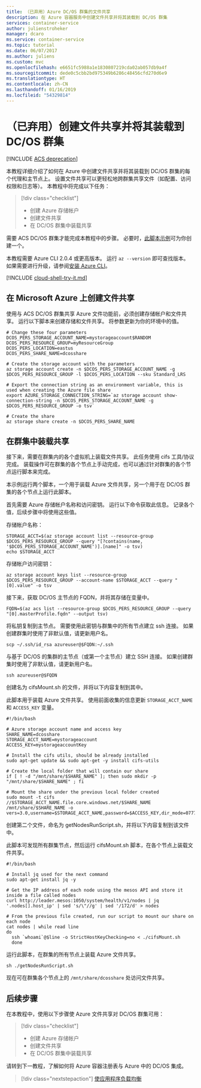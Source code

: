 ```yaml
---
title: （已弃用）Azure DC/OS 群集的文件共享
description: 在 Azure 容器服务中创建文件共享并将其装载到 DC/OS 群集
services: container-service
author: julienstroheker
manager: dcaro
ms.service: container-service
ms.topic: tutorial
ms.date: 06/07/2017
ms.author: juliens
ms.custom: mvc
ms.openlocfilehash: e6651fc5988a1e1830807219cda02ab057db9a4f
ms.sourcegitcommit: dede0c5cbb2bd975349b6286c48456cfd270d6e9
ms.translationtype: HT
ms.contentlocale: zh-CN
ms.lasthandoff: 01/16/2019
ms.locfileid: "54329814"
---
```

# <a name="deprecated-create-and-mount-a-file-share-to-a-dcos-cluster"></a>（已弃用）创建文件共享并将其装载到 DC/OS 群集

[!INCLUDE [ACS deprecation](../../../includes/container-service-deprecation.md)]

本教程详细介绍了如何在 Azure 中创建文件共享并将其装载到 DC/OS 群集的每个代理和主节点上。 设置文件共享可以更轻松地跨群集共享文件（如配置、访问权限和日志等）。 本教程中将完成以下任务：

> [!div class="checklist"]
> * 创建 Azure 存储帐户
> * 创建文件共享
> * 在 DC/OS 群集中装载共享

需要 ACS DC/OS 群集才能完成本教程中的步骤。 必要时，[此脚本示例](./../kubernetes/scripts/container-service-cli-deploy-dcos.md)可为你创建一个。

本教程需要 Azure CLI 2.0.4 或更高版本。 运行 `az --version` 即可查找版本。 如果需要进行升级，请参阅[安装 Azure CLI]( /cli/azure/install-azure-cli)。 

[!INCLUDE [cloud-shell-try-it.md](../../../includes/cloud-shell-try-it.md)]

## <a name="create-a-file-share-on-microsoft-azure"></a>在 Microsoft Azure 上创建文件共享

使用与 ACS DC/OS 群集共享 Azure 文件功能前，必须创建存储帐户和文件共享。 运行以下脚本来创建存储和文件共享。 将参数更新为你的环境中的值。

```azurecli-interactive
# Change these four parameters
DCOS_PERS_STORAGE_ACCOUNT_NAME=mystorageaccount$RANDOM
DCOS_PERS_RESOURCE_GROUP=myResourceGroup
DCOS_PERS_LOCATION=eastus
DCOS_PERS_SHARE_NAME=dcosshare

# Create the storage account with the parameters
az storage account create -n $DCOS_PERS_STORAGE_ACCOUNT_NAME -g $DCOS_PERS_RESOURCE_GROUP -l $DCOS_PERS_LOCATION --sku Standard_LRS

# Export the connection string as an environment variable, this is used when creating the Azure file share
export AZURE_STORAGE_CONNECTION_STRING=`az storage account show-connection-string -n $DCOS_PERS_STORAGE_ACCOUNT_NAME -g $DCOS_PERS_RESOURCE_GROUP -o tsv`

# Create the share
az storage share create -n $DCOS_PERS_SHARE_NAME
```

## <a name="mount-the-share-in-your-cluster"></a>在群集中装载共享

接下来，需要在群集内的各个虚拟机上装载文件共享。 此任务使用 cifs 工具/协议完成。 装载操作可在群集的各个节点上手动完成，也可以通过针对群集的各个节点运行脚本来完成。

本示例运行两个脚本，一个用于装载 Azure 文件共享，另一个用于在 DC/OS 群集的各个节点上运行此脚本。

首先需要 Azure 存储帐户名称和访问密钥。 运行以下命令获取此信息。 记录各个值，后续步骤中将使用这些值。

存储帐户名称：

```azurecli-interactive
STORAGE_ACCT=$(az storage account list --resource-group $DCOS_PERS_RESOURCE_GROUP --query "[?contains(name, '$DCOS_PERS_STORAGE_ACCOUNT_NAME')].[name]" -o tsv)
echo $STORAGE_ACCT
```

存储帐户访问密钥：

```azurecli-interactive
az storage account keys list --resource-group $DCOS_PERS_RESOURCE_GROUP --account-name $STORAGE_ACCT --query "[0].value" -o tsv
```

接下来，获取 DC/OS 主节点的 FQDN，并将其存储在变量中。

```azurecli-interactive
FQDN=$(az acs list --resource-group $DCOS_PERS_RESOURCE_GROUP --query "[0].masterProfile.fqdn" --output tsv)
```

将私钥复制到主节点。 需要使用此密钥与群集中的所有节点建立 ssh 连接。 如果创建群集时使用了非默认值，请更新用户名。 

```azurecli-interactive
scp ~/.ssh/id_rsa azureuser@$FQDN:~/.ssh
```

与基于 DC/OS 的集群的主节点（或第一个主节点）建立 SSH 连接。 如果创建群集时使用了非默认值，请更新用户名。

```azurecli-interactive
ssh azureuser@$FQDN
```

创建名为 cifsMount.sh 的文件，并将以下内容复制到其中。 

此脚本用于装载 Azure 文件共享。 使用前面收集的信息更新 `STORAGE_ACCT_NAME` 和 `ACCESS_KEY` 变量。

```azurecli-interactive
#!/bin/bash

# Azure storage account name and access key
SHARE_NAME=dcosshare
STORAGE_ACCT_NAME=mystorageaccount
ACCESS_KEY=mystorageaccountKey

# Install the cifs utils, should be already installed
sudo apt-get update && sudo apt-get -y install cifs-utils

# Create the local folder that will contain our share
if [ ! -d "/mnt/share/$SHARE_NAME" ]; then sudo mkdir -p "/mnt/share/$SHARE_NAME" ; fi

# Mount the share under the previous local folder created
sudo mount -t cifs //$STORAGE_ACCT_NAME.file.core.windows.net/$SHARE_NAME /mnt/share/$SHARE_NAME -o vers=3.0,username=$STORAGE_ACCT_NAME,password=$ACCESS_KEY,dir_mode=0777,file_mode=0777
```
创建第二个文件，命名为 getNodesRunScript.sh，并将以下内容复制到该文件中。 

此脚本可发现所有群集节点，然后运行 cifsMount.sh 脚本，在各个节点上装载文件共享。

```azurecli-interactive
#!/bin/bash

# Install jq used for the next command
sudo apt-get install jq -y

# Get the IP address of each node using the mesos API and store it inside a file called nodes
curl http://leader.mesos:1050/system/health/v1/nodes | jq '.nodes[].host_ip' | sed 's/\"//g' | sed '/172/d' > nodes

# From the previous file created, run our script to mount our share on each node
cat nodes | while read line
do
  ssh `whoami`@$line -o StrictHostKeyChecking=no < ./cifsMount.sh
  done
```

运行此脚本，在群集的所有节点上装载 Azure 文件共享。

```azurecli-interactive
sh ./getNodesRunScript.sh
```  

现在可在群集各个节点上的 `/mnt/share/dcosshare` 处访问文件共享。

## <a name="next-steps"></a>后续步骤

在本教程中，使用以下步骤使 Azure 文件共享对 DC/OS 群集可用：

> [!div class="checklist"]
> * 创建 Azure 存储帐户
> * 创建文件共享
> * 在 DC/OS 群集中装载共享

请转到下一教程，了解如何将 Azure 容器注册表与 Azure 中的 DC/OS 集成。  

> [!div class="nextstepaction"]
> [使应用程序负载均衡](container-service-dcos-acr.md)
